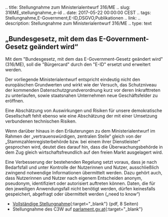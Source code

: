 .. title: Stellungnahme zum Ministerialentwurf 316/ME
.. slug: 316ME_stellungnahme_e-id
.. date: 2017-05-22 00:00:00 CEST
.. tags: Stellungnahme,E-Government,E-ID,DSGVO,Publikationen
.. link:
.. description: Stellungnahme zum Ministerialentwurf 316/ME
.. type: text

## „Bundesgesetz, mit dem das E-Government-Gesetz geändert wird“

Mit dem "Bundesgesetz, mit dem das E-Government-Gesetz geändert wird" (316/ME), soll die "Bürgercard" durch den "E-ID" ersetzt und erweitert werden.

Der vorliegende Ministerialentwurf entspricht eindeutig nicht den europäischen Grundwerten und wirkt wie der Versuch, das Schutzniveau der kommenden Datenschutzgrundverordnung kurz vor deren Inkrafttreten zu unterlaufen, sowie staatsnahen Unternehmen neue Geschäftsfelder zu eröffnen.

Eine Abschätzung von Auswirkungen und Risiken für unsere demokratische Gesellschaft fehlt ebenso wie eine Abschätzung der mit einer Umsetzung verbundenen technischen Risiken.

<!-- TEASER_END -->
Wenn darüber hinaus in den Erläuterungen zu dem Ministerialentwurf im Rahmen der „vertrauenswürdigen, zentralen Stelle“ gleich von der „Stammzahlenregisterbehörde bzw. bei einem ihrer Dienstleister“ gesprochen wird, deutet dies darauf hin, dass die Überwachungsbehörde in dem Zug gleich wirtschaftsfreundlich auf den freien Markt ausgelagert wird.

Eine Verbesserung der bestehenden Regelung setzt voraus, dass je nach Bedarfsfall und unter Kontrolle der Nutzerinnen und Nutzer, ausschließlich zwingend notwendige Informationen übermittelt werden. Dazu gehört auch, dass Nutzerinnen und Nutzer nach eigenem Entscheiden anonym, pseudonym, identifiziert oder autorisiert auftreten können. Daten, die für den jeweiligen Anwendungsfall nicht benötigt werden, dürfen keinesfalls gespeichert, abgefragt oder übermittelt werden („need to know“)

* [Vollständige Stellungnahme](link:///files/publications/202205_316_ME_Stellungnahme_egov.pdf){:target="_blank"} (pdf, 8 Seiten)
* Stellungnahme des C3W auf [parlament.gv.at](https://www.parlament.gv.at/PAKT/VHG/XXV/SNME/SNME_12186/index.shtml){:target="_blank"}
